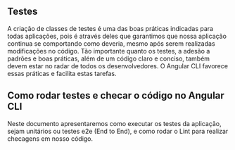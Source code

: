## Testes

A criação de classes de testes é uma das boas práticas indicadas para todas aplicações, pois é através deles que garantimos que nossa aplicação continua se comportando como deveria, mesmo após serem realizadas modificações no código. Tão importante quanto os testes, a adesão a padrões e boas práticas, além de um código claro e conciso, também devem estar no radar de todos os desenvolvedores. O Angular CLI favorece essas práticas e facilita estas tarefas.

## Como rodar testes e checar o código no Angular CLI

Neste documento apresentaremos como executar os testes da aplicação, sejam unitários ou testes e2e (End to End), e como rodar o Lint para realizar checagens em nosso código.







